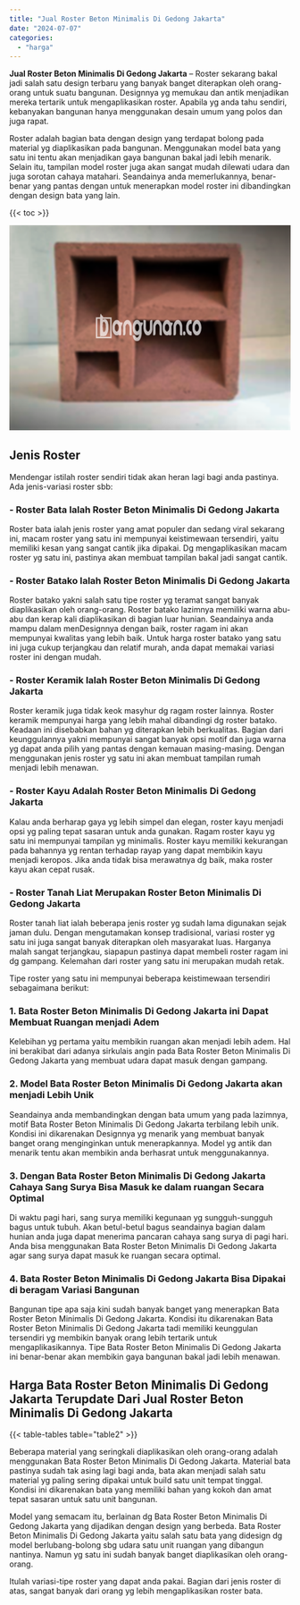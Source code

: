 ```yaml
---
title: "Jual Roster Beton Minimalis Di Gedong Jakarta"
date: "2024-07-07"
categories: 
  - "harga"
---
```


**Jual Roster Beton Minimalis Di Gedong Jakarta** – Roster sekarang bakal jadi salah satu design terbaru yang banyak banget diterapkan oleh orang-orang untuk suatu bangunan. Designnya yg memukau dan antik menjadikan mereka tertarik untuk mengaplikasikan roster. Apabila yg anda tahu sendiri, kebanyakan bangunan hanya menggunakan desain umum yang polos dan juga rapat.

Roster adalah bagian bata dengan design yang terdapat bolong pada material yg diaplikasikan pada bangunan. Menggunakan model bata yang satu ini tentu akan menjadikan gaya bangunan bakal jadi lebih menarik. Selain itu, tampilan model roster juga akan sangat mudah dilewati udara dan juga sorotan cahaya matahari. Seandainya anda memerlukannya, benar-benar yang pantas dengan untuk menerapkan model roster ini dibandingkan dengan design bata yang lain.

{{< toc >}}

![Jual Roster Beton Minimalis Di Gedong Jakarta](/images/bata-roster-minimalis-11.png)

## Jenis Roster

Mendengar istilah roster sendiri tidak akan heran lagi bagi anda pastinya. Ada jenis-variasi roster sbb:

### \- Roster Bata Ialah Roster Beton Minimalis Di Gedong Jakarta

Roster bata ialah jenis roster yang amat populer dan sedang viral sekarang ini, macam roster yang satu ini mempunyai keistimewaan tersendiri, yaitu memiliki kesan yang sangat cantik jika dipakai. Dg mengaplikasikan macam roster yg satu ini, pastinya akan membuat tampilan bakal jadi sangat cantik.

### \- Roster Batako Ialah Roster Beton Minimalis Di Gedong Jakarta

Roster batako yakni salah satu tipe roster yg teramat sangat banyak diaplikasikan oleh orang-orang. Roster batako lazimnya memiliki warna abu-abu dan kerap kali diaplikasikan di bagian luar hunian. Seandainya anda mampu dalam menDesignnya dengan baik, roster ragam ini akan mempunyai kwalitas yang lebih baik. Untuk harga roster batako yang satu ini juga cukup terjangkau dan relatif murah, anda dapat memakai variasi roster ini dengan mudah.

### \- Roster Keramik Ialah Roster Beton Minimalis Di Gedong Jakarta

Roster keramik juga tidak keok masyhur dg ragam roster lainnya. Roster keramik mempunyai harga yang lebih mahal dibandingi dg roster batako. Keadaan ini disebabkan bahan yg diterapkan lebih berkualitas. Bagian dari keunggulannya yakni mempunyai sangat banyak opsi motif dan juga warna yg dapat anda pilih yang pantas dengan kemauan masing-masing. Dengan menggunakan jenis roster yg satu ini akan membuat tampilan rumah menjadi lebih menawan.

### \- Roster Kayu Adalah Roster Beton Minimalis Di Gedong Jakarta

Kalau anda berharap gaya yg lebih simpel dan elegan, roster kayu menjadi opsi yg paling tepat sasaran untuk anda gunakan. Ragam roster kayu yg satu ini mempunyai tampilan yg minimalis. Roster kayu memiliki kekurangan pada bahannya yg rentan terhadap rayap yang dapat membikin kayu menjadi keropos. Jika anda tidak bisa merawatnya dg baik, maka roster kayu akan cepat rusak.

### \- Roster Tanah Liat Merupakan Roster Beton Minimalis Di Gedong Jakarta

Roster tanah liat ialah beberapa jenis roster yg sudah lama digunakan sejak jaman dulu. Dengan mengutamakan konsep tradisional, variasi roster yg satu ini juga sangat banyak diterapkan oleh masyarakat luas. Harganya malah sangat terjangkau, siapapun pastinya dapat membeli roster ragam ini dg gampang. Kelemahan dari roster yang satu ini merupakan mudah retak.

Tipe roster yang satu ini mempunyai beberapa keistimewaan tersendiri sebagaimana berikut:

### 1\. Bata Roster Beton Minimalis Di Gedong Jakarta ini Dapat Membuat Ruangan menjadi Adem

Kelebihan yg pertama yaitu membikin ruangan akan menjadi lebih adem. Hal ini berakibat dari adanya sirkulais angin pada Bata Roster Beton Minimalis Di Gedong Jakarta yang membuat udara dapat masuk dengan gampang.

### 2\. Model Bata Roster Beton Minimalis Di Gedong Jakarta akan menjadi Lebih Unik

Seandainya anda membandingkan dengan bata umum yang pada lazimnya, motif Bata Roster Beton Minimalis Di Gedong Jakarta terbilang lebih unik. Kondisi ini dikarenakan Designnya yg menarik yang membuat banyak banget orang menginginkan untuk menerapkannya. Model yg antik dan menarik tentu akan membikin anda berhasrat untuk menggunakannya.

### 3\. Dengan Bata Roster Beton Minimalis Di Gedong Jakarta Cahaya Sang Surya Bisa Masuk ke dalam ruangan Secara Optimal

Di waktu pagi hari, sang surya memiliki kegunaan yg sungguh-sungguh bagus untuk tubuh. Akan betul-betul bagus seandainya bagian dalam hunian anda juga dapat menerima pancaran cahaya sang surya di pagi hari. Anda bisa menggunakan Bata Roster Beton Minimalis Di Gedong Jakarta agar sang surya dapat masuk ke ruangan secara optimal.

### 4\. Bata Roster Beton Minimalis Di Gedong Jakarta Bisa Dipakai di beragam Variasi Bangunan

Bangunan tipe apa saja kini sudah banyak banget yang menerapkan Bata Roster Beton Minimalis Di Gedong Jakarta. Kondisi itu dikarenakan Bata Roster Beton Minimalis Di Gedong Jakarta tadi memiliki keunggulan tersendiri yg membikin banyak orang lebih tertarik untuk mengaplikasikannya. Tipe Bata Roster Beton Minimalis Di Gedong Jakarta ini benar-benar akan membikin gaya bangunan bakal jadi lebih menawan.

## Harga Bata Roster Beton Minimalis Di Gedong Jakarta Terupdate Dari Jual Roster Beton Minimalis Di Gedong Jakarta

{{< table-tables table="table2" >}}

Beberapa material yang seringkali diaplikasikan oleh orang-orang adalah menggunakan Bata Roster Beton Minimalis Di Gedong Jakarta. Material bata pastinya sudah tak asing lagi bagi anda, bata akan menjadi salah satu material yg paling sering dipakai untuk build satu unit tempat tinggal. Kondisi ini dikarenakan bata yang memiliki bahan yang kokoh dan amat tepat sasaran untuk satu unit bangunan.

Model yang semacam itu, berlainan dg Bata Roster Beton Minimalis Di Gedong Jakarta yang dijadikan dengan design yang berbeda. Bata Roster Beton Minimalis Di Gedong Jakarta yaitu salah satu bata yang didesign dg model berlubang-bolong sbg udara satu unit ruangan yang dibangun nantinya. Namun yg satu ini sudah banyak banget diaplikasikan oleh orang-orang.

Itulah variasi-tipe roster yang dapat anda pakai. Bagian dari jenis roster di atas, sangat banyak dari orang yg lebih mengaplikasikan roster bata.
